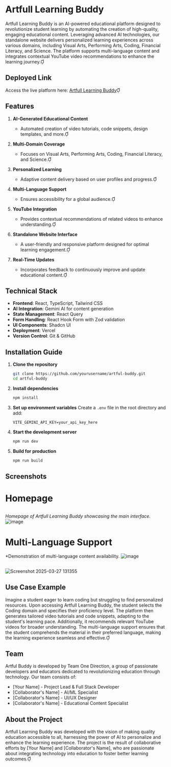 # Artfull Learning Buddy

Artfull Learning Buddy is an AI-powered educational platform designed to revolutionize student learning by automating the creation of high-quality, engaging educational content. Leveraging advanced AI technologies, our standalone website delivers personalized learning experiences across various domains, including Visual Arts, Performing Arts, Coding, Financial Literacy, and Science. The platform supports multi-language content and integrates contextual YouTube video recommendations to enhance the learning journey.

## Deployed Link

Access the live platform here: [Artfull Learning Buddy](https://artful-learning-buddy.vercel.app/)

## Features

1. **AI-Generated Educational Content**
   - Automated creation of video tutorials, code snippets, design templates, and more.

2. **Multi-Domain Coverage**
   - Focuses on Visual Arts, Performing Arts, Coding, Financial Literacy, and Science.

3. **Personalized Learning**
   - Adaptive content delivery based on user profiles and progress.

4. **Multi-Language Support**
   - Ensures accessibility for a global audience.

5. **YouTube Integration**
   - Provides contextual recommendations of related videos to enhance understanding.

6. **Standalone Website Interface**
   - A user-friendly and responsive platform designed for optimal learning engagement.

7. **Real-Time Updates**
   - Incorporates feedback to continuously improve and update educational content.

## Technical Stack

- **Frontend**: React, TypeScript, Tailwind CSS
- **AI Integration**: Gemini AI for content generation
- **State Management**: React Query
- **Form Handling**: React Hook Form with Zod validation
- **UI Components**: Shadcn UI
- **Deployment**: Vercel
- **Version Control**: Git & GitHub

## Installation Guide

1. **Clone the repository**
   ```bash
   git clone https://github.com/yourusername/artful-buddy.git
   cd artful-buddy
   ```

2. **Install dependencies**
   ```bash
   npm install
   ```

3. **Set up environment variables**
   Create a `.env` file in the root directory and add:
   ```env
   VITE_GEMINI_API_KEY=your_api_key_here
   ```

4. **Start the development server**
   ```bash
   npm run dev
   ```

5. **Build for production**
   ```bash
   npm run build
   ```

## Screenshots

# Homepage
##
*Homepage of Artfull Learning Buddy showcasing the main interface.*
![image](https://github.com/user-attachments/assets/aa0a1754-e906-4897-b6ba-698b74ed6d02)

##
# Multi-Language Support

*Demonstration of multi-language content availability.
![image](https://github.com/user-attachments/assets/eb157364-d017-452a-874e-b93fb07e2771)
## 

![Screenshot 2025-03-27 131355](https://github.com/user-attachments/assets/5b3d24cd-195f-46a9-81d7-817e71d6424a)


## Use Case Example

Imagine a student eager to learn coding but struggling to find personalized resources. Upon accessing Artfull Learning Buddy, the student selects the Coding domain and specifies their proficiency level. The platform then generates tailored video tutorials and code snippets, adapting to the student's learning pace. Additionally, it recommends relevant YouTube videos for broader understanding. The multi-language support ensures that the student comprehends the material in their preferred language, making the learning experience seamless and effective.

## Team

Artful Buddy is developed by Team One Direction, a group of passionate developers and educators dedicated to revolutionizing education through technology. Our team consists of:

- [Your Name] - Project Lead & Full Stack Developer
- [Collaborator's Name] - AI/ML Specialist
- [Collaborator's Name] - UI/UX Designer
- [Collaborator's Name] - Educational Content Specialist

## About the Project

Artfull Learning Buddy was developed with the vision of making quality education accessible to all, harnessing the power of AI to personalize and enhance the learning experience. The project is the result of collaborative efforts by [Your Name] and [Collaborator's Name], who are passionate about integrating technology into education to foster better learning outcomes.



